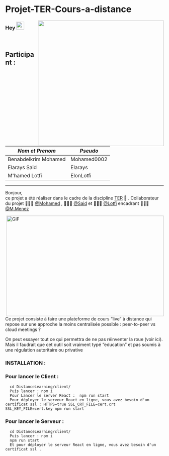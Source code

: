 # Projet-TER-Cours-a-distance
<img src="https://academicpositions.it/uploads/068/2d0/0682d095e8b1cb2a28380436cc75f4c0.png" width="400px" align="right">

### Hey  <img src="https://media.giphy.com/media/hvRJCLFzcasrR4ia7z/giphy.gif" width="25px"> <br /> 
<br />

## Participant :
| *Nom et Prenom* | *Pseudo* |
| ------ | ------ |
| Benabdelkrim Mohamed | Mohamed0002 |
| Elarays Said | Elarays |
| M'hamed Lotfi| ElonLotfi |


---

Bonjour, <br /> ce projet a été réaliser dans le cadre de la discipline [TER](https://www.i3s.unice.fr/master-info/ter/TER-S2-liste-des-sujets-2021/#cours-%C3%A0-distance) 🚀 .
 Collaborateur du projet  🙍🏽‍♂️ [@Mohamed](https://github.com/Mohamed0002) , 🙍🏽‍♂️ [@Said](https://github.com/Elarays) et 🙍🏽‍♂️ [@Lotfi](https://github.com/ElonLotfi)  encadrant 👨🏽‍💼[@M.Menez](http://miageprohttps://www.i3s.unice.fr/~menez/jet2.unice.fr/Intranet_de_Michel_Buffa) 
  
  <img align="right" alt="GIF" 
  src="https://github.com/abhisheknaiidu/abhisheknaiidu/blob/master/code.gif?raw=true" width="500" height="320" />
Ce projet consiste à faire une plateforme de cours “live” à distance qui repose sur une approche la moins centralisée possible : peer-to-peer vs cloud meetings ?

On peut essayer tout ce qui permettra de ne pas réinventer la roue (voir ici). Mais il faudrait que cet outil soit vraiment typé “education” et pas soumis à une régulation autoritaire ou privative

### INSTALLATION :

### Pour lancer le Client :

      cd DistanceLearning/client/
      Puis lancer : npm i
      Pour Lancer le server React :  npm run start
      Pour déployer le serveur React en ligne, vous avez besoin d'un certificat ssl : HTTPS=true SSL_CRT_FILE=cert.crt SSL_KEY_FILE=cert.key npm run start
      
      

### Pour lancer le Serveur :
      cd DistanceLearning/client/
      Puis lancer : npm i
      npm run start
      Et pour déployer le serveur React en ligne, vous avez besoin d'un certificat ssl .
      

      
      
      








